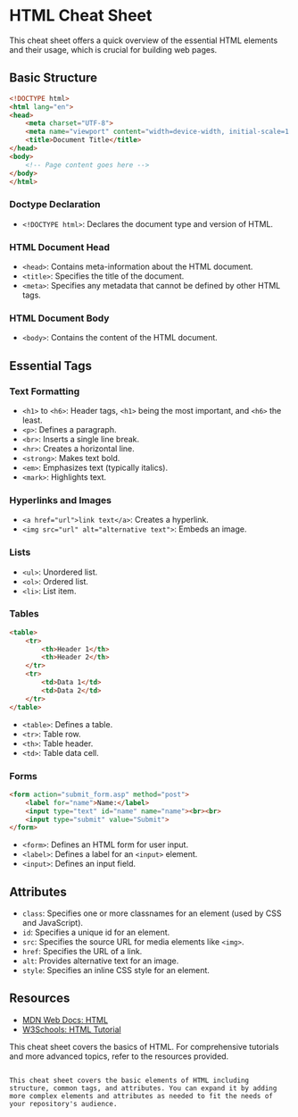 
# HTML Cheat Sheet

This cheat sheet offers a quick overview of the essential HTML elements and their usage, which is crucial for building web pages.

## Basic Structure

```html
<!DOCTYPE html>
<html lang="en">
<head>
    <meta charset="UTF-8">
    <meta name="viewport" content="width=device-width, initial-scale=1.0">
    <title>Document Title</title>
</head>
<body>
    <!-- Page content goes here -->
</body>
</html>
```

### Doctype Declaration

- `<!DOCTYPE html>`: Declares the document type and version of HTML.

### HTML Document Head

- `<head>`: Contains meta-information about the HTML document.
- `<title>`: Specifies the title of the document.
- `<meta>`: Specifies any metadata that cannot be defined by other HTML tags.

### HTML Document Body

- `<body>`: Contains the content of the HTML document.

## Essential Tags

### Text Formatting

- `<h1>` to `<h6>`: Header tags, `<h1>` being the most important, and `<h6>` the least.
- `<p>`: Defines a paragraph.
- `<br>`: Inserts a single line break.
- `<hr>`: Creates a horizontal line.
- `<strong>`: Makes text bold.
- `<em>`: Emphasizes text (typically italics).
- `<mark>`: Highlights text.

### Hyperlinks and Images

- `<a href="url">link text</a>`: Creates a hyperlink.
- `<img src="url" alt="alternative text">`: Embeds an image.

### Lists

- `<ul>`: Unordered list.
- `<ol>`: Ordered list.
- `<li>`: List item.

### Tables

```html
<table>
    <tr>
        <th>Header 1</th>
        <th>Header 2</th>
    </tr>
    <tr>
        <td>Data 1</td>
        <td>Data 2</td>
    </tr>
</table>
```

- `<table>`: Defines a table.
- `<tr>`: Table row.
- `<th>`: Table header.
- `<td>`: Table data cell.

### Forms

```html
<form action="submit_form.asp" method="post">
    <label for="name">Name:</label>
    <input type="text" id="name" name="name"><br><br>
    <input type="submit" value="Submit">
</form>
```

- `<form>`: Defines an HTML form for user input.
- `<label>`: Defines a label for an `<input>` element.
- `<input>`: Defines an input field.

## Attributes

- `class`: Specifies one or more classnames for an element (used by CSS and JavaScript).
- `id`: Specifies a unique id for an element.
- `src`: Specifies the source URL for media elements like `<img>`.
- `href`: Specifies the URL of a link.
- `alt`: Provides alternative text for an image.
- `style`: Specifies an inline CSS style for an element.

## Resources

- [MDN Web Docs: HTML](https://developer.mozilla.org/en-US/docs/Web/HTML)
- [W3Schools: HTML Tutorial](https://www.w3schools.com/html/)

This cheat sheet covers the basics of HTML. For comprehensive tutorials and more advanced topics, refer to the resources provided.
```

This cheat sheet covers the basic elements of HTML including structure, common tags, and attributes. You can expand it by adding more complex elements and attributes as needed to fit the needs of your repository's audience.
